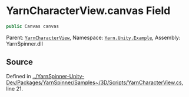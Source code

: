 # YarnCharacterView.canvas Field


```csharp
public Canvas canvas
```



<div class="class-metadata">

Parent: [`YarnCharacterView`](/api/csharp/yarn.unity.example/yarncharacterview.md), Namespace: [`Yarn.Unity.Example`](/api/csharp/yarn.unity.example/README.md), Assembly: YarnSpinner.dll
</div>

## Source
Defined in [../YarnSpinner-Unity-Dev/Packages/YarnSpinner/Samples~/3D/Scripts/YarnCharacterView.cs](https://github.com/YarnSpinnerTool/YarnSpinner-Unity//blob/develop/Samples~/3D/Scripts/YarnCharacterView.cs#L21), line 21.
